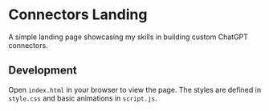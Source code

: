 # Connectors Landing

A simple landing page showcasing my skills in building custom ChatGPT connectors.

## Development

Open `index.html` in your browser to view the page. The styles are defined in `style.css` and basic animations in `script.js`.
